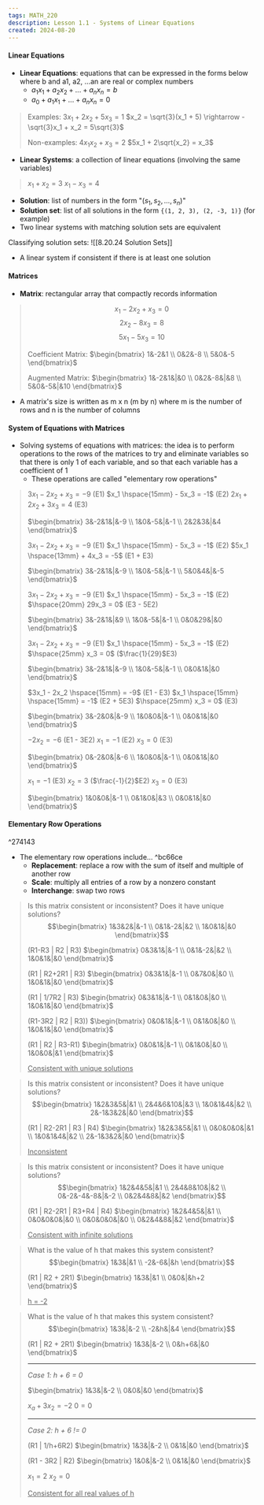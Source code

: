 ```yaml
---
tags: MATH_220
description: Lesson 1.1 - Systems of Linear Equations
created: 2024-08-20
---
```



#### Linear Equations

- **Linear Equations**: equations that can be expressed in the forms below where b and a1, a2, ...an are real or complex numbers
  - $a_1x_1 + a_2x_2 + ... + a_nx_n = b$
  - $a_0 + a_1x_1 + ... + a_nx_n = 0$

> Examples:
> $3x_1 + 2x_2 + 5x_3 = 1$
> $x_2 = \sqrt{3}(x_1 + 5) \rightarrow -\sqrt{3}x_1 + x_2 = 5\sqrt{3}$
>
> Non-examples:
> $4x_1x_2 + x_3 = 2$
> $5x_1 + 2\sqrt{x_2} = x_3$

- **Linear Systems**: a collection of linear equations (involving the same variables)

> $x_1 + x_2 = 3$
> $x_1 - x_3 = 4$

- **Solution**: list of numbers in the form "$(s_1, s_2, ..., s_n)$"
- **Solution set**: list of all solutions in the form `{(1, 2, 3), (2, -3, 1)}` (for example)
- Two linear systems with matching solution sets are equivalent

Classifying solution sets:
![[8.20.24 Solution Sets]]

- A linear system if consistent if there is at least one solution

#### Matrices

- **Matrix**: rectangular array that compactly records information

> $$x_1 - 2x_2 + x_3 = 0$$
> $$2x_2 - 8x_3 = 8$$
> $$5x_1 - 5x_3 = 10$$
> 
> Coefficient Matrix:
> $\begin{bmatrix} 1&-2&1 \\ 0&2&-8 \\ 5&0&-5 \end{bmatrix}$
> 
> Augmented Matrix:
> $\begin{bmatrix} 1&-2&1&|&0 \\ 0&2&-8&|&8 \\ 5&0&-5&|&10 \end{bmatrix}$

- A matrix's size is written as m x n (m by n) where m is the number of rows and n is the number of columns

#### System of Equations with Matrices

- Solving systems of equations with matrices: the idea is to perform operations to the rows of the matrices to try and eliminate variables so that there is only 1 of each variable, and so that each variable has a coefficient of 1
  - These operations are called "elementary row operations"

> $3x_1 - 2x_2 + x_3 = -9$ (E1)
> $x_1 \hspace{15mm} - 5x_3 = -1$ (E2)
> $2x_1 + 2x_2 + 3x_3 = 4$ (E3)
> 
> $\begin{bmatrix} 3&-2&1&|&-9 \\ 1&0&-5&|&-1 \\ 2&2&3&|&4 \end{bmatrix}$
> 
> $3x_1 - 2x_2 + x_3 = -9$ (E1)
> $x_1 \hspace{15mm} - 5x_3 = -1$ (E2)
> $5x_1 \hspace{13mm} +  4x_3 = -5$ (E1 + E3)
> 
> $\begin{bmatrix} 3&-2&1&|&-9 \\ 1&0&-5&|&-1 \\ 5&0&4&|&-5 \end{bmatrix}$
> 
> $3x_1 - 2x_2 + x_3 = -9$ (E1)
> $x_1 \hspace{15mm} - 5x_3 = -1$ (E2)
> $\hspace{20mm} 29x_3 = 0$ (E3 - 5E2)
> 
> $\begin{bmatrix} 3&-2&1&|&9 \\ 1&0&-5&|&-1 \\ 0&0&29&|&0 \end{bmatrix}$
> 
> $3x_1 - 2x_2 + x_3 = -9$ (E1)
> $x_1 \hspace{15mm} - 5x_3 = -1$ (E2)
> $\hspace{25mm} x_3 = 0$ ($\frac{1}{29}$E3)
>
> $\begin{bmatrix} 3&-2&1&|&-9 \\ 1&0&-5&|&-1 \\ 0&0&1&|&0 \end{bmatrix}$
> 
> $3x_1 - 2x_2 \hspace{15mm} = -9$ (E1 - E3)
> $x_1 \hspace{15mm} \hspace{15mm} = -1$ (E2 + 5E3)
> $\hspace{25mm} x_3 = 0$ (E3)
> 
> $\begin{bmatrix} 3&-2&0&|&-9 \\ 1&0&0&|&-1 \\ 0&0&1&|&0 \end{bmatrix}$
> 
> $-2x_2= -6$ (E1 - 3E2)
> $x_1= -1$ (E2)
> $x_3 = 0$ (E3)
> 
> $\begin{bmatrix} 0&-2&0&|&-6 \\ 1&0&0&|&-1 \\ 0&0&1&|&0 \end{bmatrix}$
> 
> $x_1 = -1$ (E3)
> $x_2 = 3$ ($\frac{-1}{2}$E2)
> $x_3 = 0$ (E3)
> 
> $\begin{bmatrix} 1&0&0&|&-1 \\ 0&1&0&|&3 \\ 0&0&1&|&0 \end{bmatrix}$

#### Elementary Row Operations

^274143

- The elementary row operations include... ^bc66ce
  - **Replacement**: replace a row with the sum of itself and multiple of another row
  - **Scale**: multiply all entries of a row by a nonzero constant
  - **Interchange**: swap two rows

> Is this matrix consistent or inconsistent? Does it have unique solutions?
> $$\begin{bmatrix} 1&3&2&|&-1 \\ 0&1&-2&|&2 \\ 1&0&1&|&0 \end{bmatrix}$$
> 
> (R1-R3 | R2 | R3)
> $\begin{bmatrix} 0&3&1&|&-1 \\ 0&1&-2&|&2 \\ 1&0&1&|&0 \end{bmatrix}$
> 
> (R1 | R2+2R1 | R3)
> $\begin{bmatrix} 0&3&1&|&-1 \\ 0&7&0&|&0 \\ 1&0&1&|&0 \end{bmatrix}$
> 
> (R1 | 1/7R2 | R3)
> $\begin{bmatrix} 0&3&1&|&-1 \\ 0&1&0&|&0 \\ 1&0&1&|&0 \end{bmatrix}$
> 
> (R1-3R2 | R2 | R3))
> $\begin{bmatrix} 0&0&1&|&-1 \\ 0&1&0&|&0 \\ 1&0&1&|&0 \end{bmatrix}$
> 
> (R1 | R2 | R3-R1)
> $\begin{bmatrix} 0&0&1&|&-1 \\ 0&1&0&|&0 \\ 1&0&0&|&1 \end{bmatrix}$
> 
> <u>Consistent with unique solutions</u>

> Is this matrix consistent or inconsistent? Does it have unique solutions?
> $$\begin{bmatrix} 1&2&3&5&|&1 \\ 2&4&6&10&|&3 \\ 1&0&1&4&|&2 \\ 2&-1&3&2&|&0 \end{bmatrix}$$
> 
> (R1 | R2-2R1 | R3 | R4)
> $\begin{bmatrix} 1&2&3&5&|&1 \\ 0&0&0&0&|&1 \\ 1&0&1&4&|&2 \\ 2&-1&3&2&|&0 \end{bmatrix}$
> 
> <u>Inconsistent</u>

> Is this matrix consistent or inconsistent? Does it have unique solutions?
> $$\begin{bmatrix} 1&2&4&5&|&1 \\ 2&4&8&10&|&2 \\ 0&-2&-4&-8&|&-2 \\ 0&2&4&8&|&2 \end{bmatrix}$$
> 
> (R1 | R2-2R1 | R3+R4 | R4)
> $\begin{bmatrix} 1&2&4&5&|&1 \\ 0&0&0&0&|&0 \\ 0&0&0&0&|&0 \\ 0&2&4&8&|&2 \end{bmatrix}$
> 
> <u>Consistent with infinite solutions</u>

> What is the value of h that makes this system consistent?
> $$\begin{bmatrix} 1&3&|&1 \\ -2&-6&|&h \end{bmatrix}$$
> 
> (R1 | R2 + 2R1)
> $\begin{bmatrix} 1&3&|&1 \\ 0&0&|&h+2 \end{bmatrix}$
> 
> <u>h = -2</u>

> What is the value of h that makes this system consistent?
> $$\begin{bmatrix} 1&3&|&-2 \\ -2&h&|&4 \end{bmatrix}$$
> 
> (R1 | R2 + 2R1)
> $\begin{bmatrix} 1&3&|&-2 \\ 0&h+6&|&0 \end{bmatrix}$
> 
> <hr>
> <i>Case 1: h + 6 = 0</i>
> 
> $\begin{bmatrix} 1&3&|&-2 \\ 0&0&|&0 \end{bmatrix}$
> 
> $x_a + 3x_2 = -2$
> $0 = 0$
> 
> <hr>
> <i>Case 2: h + 6 != 0</i>
> 
> (R1 | 1/h+6R2)
> $\begin{bmatrix} 1&3&|&-2 \\ 0&1&|&0 \end{bmatrix}$
> 
> (R1 - 3R2 | R2)
> $\begin{bmatrix} 1&0&|&-2 \\ 0&1&|&0 \end{bmatrix}$
> 
> $x_1 = 2$
> $x_2 = 0$
> 
> <u>Consistent for all real values of h</u>
